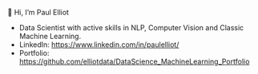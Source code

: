 👋 Hi, I’m Paul Elliot
-  Data Scientist with active skills in NLP, Computer Vision and Classic Machine Learning.
-  LinkedIn: https://www.linkedin.com/in/paulelliot/
-  Portfolio: https://github.com/elliotdata/DataScience_MachineLearning_Portfolio
  
  
<!---
elliotdata/elliotdata is a ✨ special ✨ repository because its `README.md` (this file) appears on your GitHub profile.
You can click the Preview link to take a look at your changes.
--->
